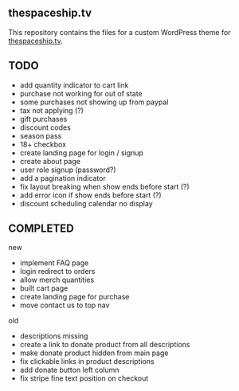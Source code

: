 ## thespaceship.tv
This repository contains the files for a custom WordPress theme for [thespaceship.tv](https://thespaceship.tv).

## TODO

- add quantity indicator to cart link
- purchase not working for out of state
- some purchases not showing up from paypal
- tax not applying (?)
- gift purchases
- discount codes
- season pass
- 18+ checkbox
- create landing page for login / signup
- create about page
- user role signup (password?)
- add a pagination indicator
- fix layout breaking when show ends before start (?)
- add error icon if show ends before start (?)
- discount scheduling calendar no display

## COMPLETED

new
- implement FAQ page
- login redirect to orders
- allow merch quantities 
- built cart page
- create landing page for purchase
- move contact us to top nav

old
- descriptions missing
- create a link to donate product from all descriptions
- make donate product hidden from main page
- fix clickable links in product descriptions
- add donate button left column
- fix stripe fine text position on checkout
